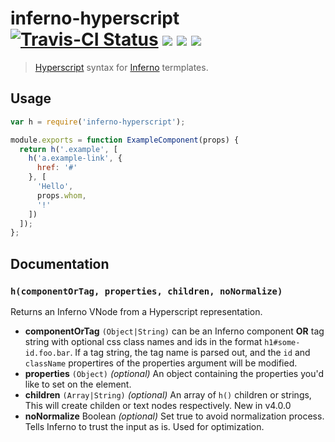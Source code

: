 # inferno-hyperscript [![Travis-CI Status](https://img.shields.io/travis/terinjokes/inferno-hyperscript/master.svg?label=Travis%20CI&style=flat-square)](https://travis-ci.org/terinjokes/inferno-hyperscript) [![](https://img.shields.io/npm/dm/inferno-hyperscript.svg?style=flat-square)](https://www.npmjs.org/package/inferno-hyperscript) [![](https://img.shields.io/npm/v/inferno-hyperscript.svg?style=flat-square)](https://www.npmjs.org/package/inferno-hyperscript) [![](https://img.shields.io/coveralls/terinjokes/inferno-hyperscript/master.svg?style=flat-square)](https://coveralls.io/github/terinjokes/inferno-hyperscript)
> [Hyperscript][hyperscript] syntax for [Inferno][inferno] termplates.

## Usage

```javascript
var h = require('inferno-hyperscript');

module.exports = function ExampleComponent(props) {
  return h('.example', [
    h('a.example-link', {
      href: '#'
    }, [
      'Hello',
      props.whom,
      '!'
    ])
  ]);
};
```

## Documentation

### `h(componentOrTag, properties, children, noNormalize)`

Returns an Inferno VNode from a Hyperscript representation.

* **componentOrTag** `(Object|String)` can be an Inferno component **OR** tag string with optional css class names and ids in the format `h1#some-id.foo.bar`.
  If a tag string, the tag name is parsed out, and the `id` and `className` propertires of the properties argument will be modified.
* **properties** `(Object)` *(optional)* An object containing the properties you'd like to set on the element.
* **children** `(Array|String)` *(optional)* An array of `h()` children or strings, This will create childen or text nodes respectively.
New in v4.0.0
* **noNormalize** Boolean *(optional)* Set true to avoid normalization process. Tells Inferno to trust the input as is. Used for optimization.

[hyperscript]: https://github.com/dominictarr/hyperscript
[inferno]: https://github.com/infernojs/inferno
